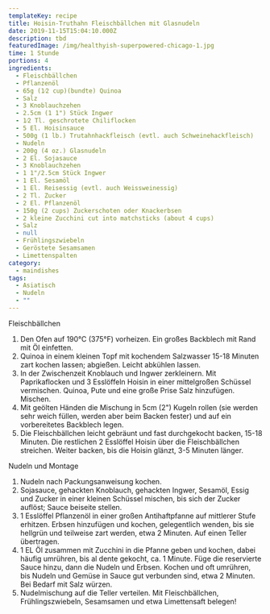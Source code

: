 ```yaml
---
templateKey: recipe
title: Hoisin-Truthahn Fleischbällchen mit Glasnudeln
date: 2019-11-15T15:04:10.000Z
description: tbd
featuredImage: /img/healthyish-superpowered-chicago-1.jpg
time: 1 Stunde
portions: 4
ingredients:
  - Fleischbällchen
  - Pflanzenöl
  - 65g (1⁄2 cup)(bundte) Quinoa
  - Salz
  - 3 Knoblauchzehen
  - 2.5cm (1 1") Stück Ingwer
  - 1⁄2 Tl. geschrotete Chiliflocken
  - 5 El. Hoisinsauce
  - 500g (1 lb.) Trutahnhackfleisch (evtl. auch Schweinehackfleisch)
  - Nudeln
  - 200g (4 oz.) Glasnudeln
  - 2 El. Sojasauce
  - 3 Knoblauchzehen
  - 1 1"/2.5cm Stück Ingwer
  - 1 El. Sesamöl
  - 1 El. Reisessig (evtl. auch Weissweinessig)
  - 2 Tl. Zucker
  - 2 El. Pflanzenöl
  - 150g (2 cups) Zuckerschoten oder Knackerbsen
  - 2 kleine Zucchini cut into matchsticks (about 4 cups)
  - Salz
  - null
  - Frühlingszwiebeln
  - Geröstete Sesamsamen
  - Limettenspalten
category:
  - maindishes
tags:
  - Asiatisch
  - Nudeln
  - ""
---
```


Fleischbällchen

1. Den Ofen auf 190°C (375°F) vorheizen. Ein großes Backblech mit Rand mit Öl einfetten.
2. Quinoa in einem kleinen Topf mit kochendem Salzwasser 15-18 Minuten zart kochen lassen; abgießen. Leicht abkühlen lassen.
3. In der Zwischenzeit Knoblauch und Ingwer zerkleinern. Mit Paprikaflocken und 3 Esslöffeln Hoisin in einer mittelgroßen Schüssel vermischen. Quinoa, Pute und eine große Prise Salz hinzufügen. Mischen.
4. Mit geölten Händen die Mischung in 5cm (2") Kugeln rollen (sie werden sehr weich füllen, werden aber beim Backen fester) und auf ein vorbereitetes Backblech legen.
5. Die Fleischbällchen leicht gebräunt und fast durchgekocht backen, 15-18 Minuten. Die restlichen 2 Esslöffel Hoisin über die Fleischbällchen streichen. Weiter backen, bis die Hoisin glänzt, 3-5 Minuten länger.

Nudeln und Montage

1. Nudeln nach Packungsanweisung kochen.
2. Sojasauce, gehackten Knoblauch, gehackten Ingwer, Sesamöl, Essig und Zucker in einer kleinen Schüssel mischen, bis sich der Zucker auflöst; Sauce beiseite stellen.
3. 1 Esslöffel Pflanzenöl in einer großen Antihaftpfanne auf mittlerer Stufe erhitzen. Erbsen hinzufügen und kochen, gelegentlich wenden, bis sie hellgrün und teilweise zart werden, etwa 2 Minuten. Auf einen Teller übertragen.
4. 1 EL Öl zusammen mit Zucchini in die Pfanne geben und kochen, dabei häufig umrühren, bis al dente gekocht, ca. 1 Minute. Füge die reservierte Sauce hinzu, dann die Nudeln und Erbsen. Kochen und oft umrühren, bis Nudeln und Gemüse in Sauce gut verbunden sind, etwa 2 Minuten. Bei Bedarf mit Salz würzen.
5. Nudelmischung auf die Teller verteilen. Mit Fleischbällchen, Frühlingszwiebeln, Sesamsamen und etwa Limettensaft belegen!
